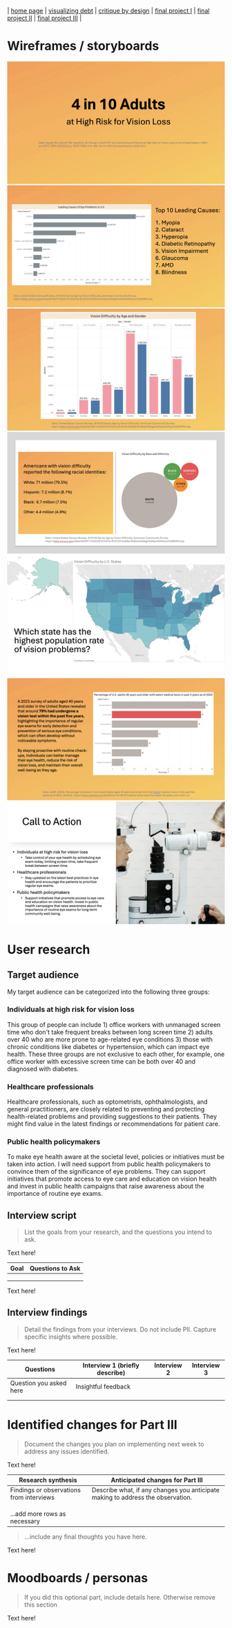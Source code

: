 | [home page](https://bingjie6.github.io/tswd-portfolio/) | [visualizing debt](visualizing-government-debt) | [critique by design](critique-by-design) | [final project I](final-project-part-one) | [final project II](final-project-part-two) | [final project III](final-project-part-three) |

# Wireframes / storyboards
![Slide1](Slide1.png)
![Slide2](Slide2.png)
![Slide3](Slide3.png)
![Slide4](Slide4.png)
![Slide5](Slide5.png)
![Slide6](Slide6.png)
![Slide7](Slide7.png)

# User research 

## Target audience
My target audience can be categorized into the following three groups:

### Individuals at high risk for vision loss
This group of people can include 1) office workers with unmanaged screen time who don't take frequent breaks between long screen time 2) adults over 40 who are more prone to age-related eye conditions 3) those with chronic conditions like diabetes or hypertension, which can impact eye health. These three groups are not exclusive to each other, for example, one office worker with excessive screen time can be both over 40 and diagnosed with diabetes.

### Healthcare professionals
Healthcare professionals, such as optometrists, ophthalmologists, and general practitioners, are closely related to preventing and protecting health-related problems and providing suggestions to their patients. They might find value in the latest findings or recommendations for patient care.

### Public health policymakers
To make eye health aware at the societal level, policies or initiatives must be taken into action. I will need support from public health policymakers to convince them of the significance of eye problems. They can support initiatives that promote access to eye care and education on vision health and invest in public health campaigns that raise awareness about the importance of routine eye exams.

## Interview script
> List the goals from your research, and the questions you intend to ask. 

Text here!

| Goal | Questions to Ask |
|------|------------------|
|      |                  |
|      |                  |
|      |                  |


Text here!

## Interview findings
> Detail the findings from your interviews.  Do not include PII.  Capture specific insights where possible.

Text here!

| Questions               | Interview 1 (briefly describe) | Interview 2 | Interview 3 |
|-------------------------|--------------------------------|-------------|-------------|
| Question you asked here | Insightful feedback            |             |             |
|                         |                                |             |             |
|                         |                                |             |             |


# Identified changes for Part III
> Document the changes you plan on implementing next week to address any issues identified.  

Text here!

| Research synthesis                       | Anticipated changes for Part III                                                |
|------------------------------------------|---------------------------------------------------------------------------------|
| Findings or observations from interviews | Describe what, if any changes you anticipate making to address the observation. |
|                                          |                                                                                 |
|                                          |                                                                                 |
|                                          |                                                                                 |
| ...add more rows as necessary            |                                                                                 |

> ...include any final thoughts you have here. 

Text here!

# Moodboards / personas
> If you did this optional part, include details here.  Otherwise remove this section

Text here!

